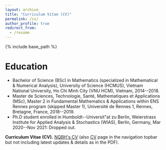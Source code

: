 ```yaml
---
layout: archive
title: "Curriculum Vitae (CV)"
permalink: /cv/
author_profile: true
redirect_from:
  - /resume
---
```


{% include base_path %}

Education
======
* Bachelor of Science (BSc) in Mathematics (specialized in Mathematical & Numerical Analysis), University of Science (HCMUS), Vietnam National University, Ho Chi Minh City (VNU HCM), Vietnam, 2014--2018.
* Master de Sciences, Technologie, Santé, Mathematiques et Applications (MSc), Master 2 in Fundamental Mathematics & Applications within ENS Rennes program (skipped Master 1), Université de Rennes 1, Rennes, Bretagne, France, 2018--2019.
* Ph.D student enrolled in Humboldt--Universit\"at zu Berlin, Weierstrass Institute for Applied Analysis & Stochastics (WIAS), Berlin, Germany, Mar 2020--Nov 2021: Dropped out.

**Curriculum Vitae (CV).** [NQBH's CV](https://github.com/NQBH/miscellaneous/blob/master/CV/NQBH_CV.pdf) (also [CV](/cv/) page in the navigation topbar but not including latest updates & details as in the PDF).
